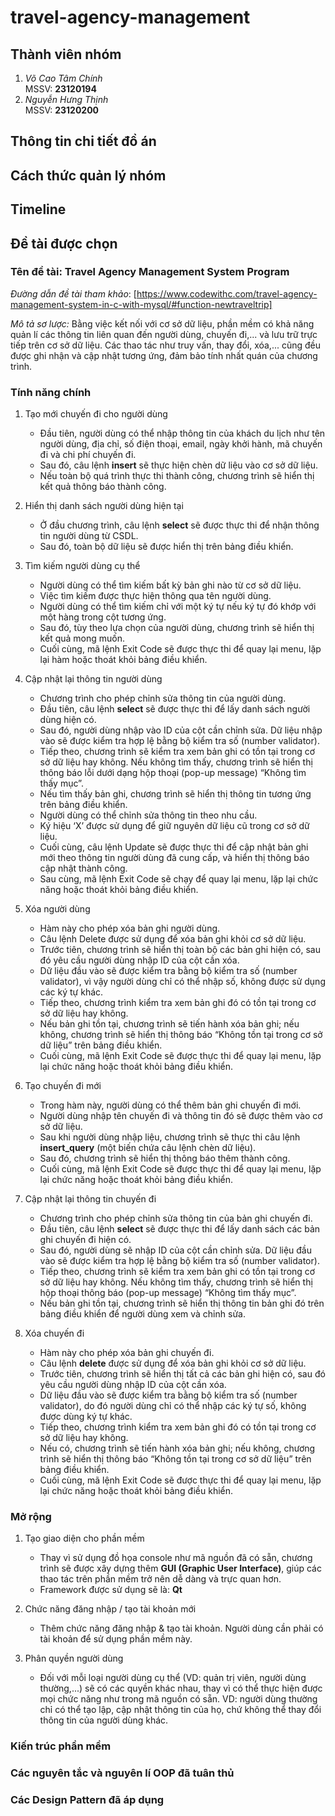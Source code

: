 # travel-agency-management

## Thành viên nhóm

1.  _Võ Cao Tâm Chính_  
    MSSV: **23120194**
2.  _Nguyễn Hưng Thịnh_  
    MSSV: **23120200**

## Thông tin chi tiết đồ án

## Cách thức quản lý nhóm

## Timeline

## Đề tài được chọn

### Tên đề tài: Travel Agency Management System Program

_Đường dẫn đề tài tham khảo_: [https://www.codewithc.com/travel-agency-management-system-in-c-with-mysql/#function-newtraveltrip]

_Mô tả sơ lược:_ Bằng việc kết nối với cơ sở dữ liệu, phần mềm có khả năng quản lí các thông tin liên quan đến người dùng, chuyến đi,... và lưu trữ trực tiếp trên cơ sở dữ liệu. Các thao tác như truy vấn, thay đổi, xóa,... cũng đều được ghi nhận và cập nhật tương ứng, đảm bảo tính nhất quán của chương trình.

### Tính năng chính

1. Tạo mới chuyến đi cho người dùng

   - Đầu tiên, người dùng có thể nhập thông tin của khách du lịch như tên người dùng, địa chỉ, số điện thoại, email, ngày khởi hành, mã chuyến đi và chi phí chuyến đi.
   - Sau đó, câu lệnh **insert** sẽ thực hiện chèn dữ liệu vào cơ sở dữ liệu.
   - Nếu toàn bộ quá trình thực thi thành công, chương trình sẽ hiển thị kết quả thông báo thành công.

2. Hiển thị danh sách người dùng hiện tại

   - Ở đầu chương trình, câu lệnh **select** sẽ được thực thi để nhận thông tin người dùng từ CSDL.
   - Sau đó, toàn bộ dữ liệu sẽ được hiển thị trên bảng điều khiển.

3. Tìm kiếm người dùng cụ thể

   - Người dùng có thể tìm kiếm bất kỳ bản ghi nào từ cơ sở dữ liệu.
   - Việc tìm kiếm được thực hiện thông qua tên người dùng.
   - Người dùng có thể tìm kiếm chỉ với một ký tự nếu ký tự đó khớp với một hàng trong cột tương ứng.
   - Sau đó, tùy theo lựa chọn của người dùng, chương trình sẽ hiển thị kết quả mong muốn.
   - Cuối cùng, mã lệnh Exit Code sẽ được thực thi để quay lại menu, lặp lại hàm hoặc thoát khỏi bảng điều khiển.

4. Cập nhật lại thông tin người dùng

   - Chương trình cho phép chỉnh sửa thông tin của người dùng.
   - Đầu tiên, câu lệnh **select** sẽ được thực thi để lấy danh sách người dùng hiện có.
   - Sau đó, người dùng nhập vào ID của cột cần chỉnh sửa. Dữ liệu nhập vào sẽ được kiểm tra hợp lệ bằng bộ kiểm tra số (number validator).
   - Tiếp theo, chương trình sẽ kiểm tra xem bản ghi có tồn tại trong cơ sở dữ liệu hay không. Nếu không tìm thấy, chương trình sẽ hiển thị thông báo lỗi dưới dạng hộp thoại (pop-up message) “Không tìm thấy mục”.
   - Nếu tìm thấy bản ghi, chương trình sẽ hiển thị thông tin tương ứng trên bảng điều khiển.
   - Người dùng có thể chỉnh sửa thông tin theo nhu cầu.
   - Ký hiệu ‘X’ được sử dụng để giữ nguyên dữ liệu cũ trong cơ sở dữ liệu.
   - Cuối cùng, câu lệnh Update sẽ được thực thi để cập nhật bản ghi mới theo thông tin người dùng đã cung cấp, và hiển thị thông báo cập nhật thành công.
   - Sau cùng, mã lệnh Exit Code sẽ chạy để quay lại menu, lặp lại chức năng hoặc thoát khỏi bảng điều khiển.

5. Xóa người dùng

   - Hàm này cho phép xóa bản ghi người dùng.
   - Câu lệnh Delete được sử dụng để xóa bản ghi khỏi cơ sở dữ liệu.
   - Trước tiên, chương trình sẽ hiển thị toàn bộ các bản ghi hiện có, sau đó yêu cầu người dùng nhập ID của cột cần xóa.
   - Dữ liệu đầu vào sẽ được kiểm tra bằng bộ kiểm tra số (number validator), vì vậy người dùng chỉ có thể nhập số, không được sử dụng các ký tự khác.
   - Tiếp theo, chương trình kiểm tra xem bản ghi đó có tồn tại trong cơ sở dữ liệu hay không.
   - Nếu bản ghi tồn tại, chương trình sẽ tiến hành xóa bản ghi; nếu không, chương trình sẽ hiển thị thông báo “Không tồn tại trong cơ sở dữ liệu” trên bảng điều khiển.
   - Cuối cùng, mã lệnh Exit Code sẽ được thực thi để quay lại menu, lặp lại chức năng hoặc thoát khỏi bảng điều khiển.

6. Tạo chuyến đi mới

   - Trong hàm này, người dùng có thể thêm bản ghi chuyến đi mới.
   - Người dùng nhập tên chuyến đi và thông tin đó sẽ được thêm vào cơ sở dữ liệu.
   - Sau khi người dùng nhập liệu, chương trình sẽ thực thi câu lệnh **insert_query** (một biến chứa câu lệnh chèn dữ liệu).
   - Sau đó, chương trình sẽ hiển thị thông báo thêm thành công.
   - Cuối cùng, mã lệnh Exit Code sẽ được thực thi để quay lại menu, lặp lại chức năng hoặc thoát khỏi bảng điều khiển.

7. Cập nhật lại thông tin chuyến đi

   - Chương trình cho phép chỉnh sửa thông tin của bản ghi chuyến đi.
   - Đầu tiên, câu lệnh **select** sẽ được thực thi để lấy danh sách các bản ghi chuyến đi hiện có.
   - Sau đó, người dùng sẽ nhập ID của cột cần chỉnh sửa. Dữ liệu đầu vào sẽ được kiểm tra hợp lệ bằng bộ kiểm tra số (number validator).
   - Tiếp theo, chương trình sẽ kiểm tra xem bản ghi có tồn tại trong cơ sở dữ liệu hay không. Nếu không tìm thấy, chương trình sẽ hiển thị hộp thoại thông báo (pop-up message) “Không tìm thấy mục”.
   - Nếu bản ghi tồn tại, chương trình sẽ hiển thị thông tin bản ghi đó trên bảng điều khiển để người dùng xem và chỉnh sửa.

8. Xóa chuyến đi

   - Hàm này cho phép xóa bản ghi chuyến đi.
   - Câu lệnh **delete** được sử dụng để xóa bản ghi khỏi cơ sở dữ liệu.
   - Trước tiên, chương trình sẽ hiển thị tất cả các bản ghi hiện có, sau đó yêu cầu người dùng nhập ID của cột cần xóa.
   - Dữ liệu đầu vào sẽ được kiểm tra bằng bộ kiểm tra số (number validator), do đó người dùng chỉ có thể nhập các ký tự số, không được dùng ký tự khác.
   - Tiếp theo, chương trình kiểm tra xem bản ghi đó có tồn tại trong cơ sở dữ liệu hay không.
   - Nếu có, chương trình sẽ tiến hành xóa bản ghi; nếu không, chương trình sẽ hiển thị thông báo “Không tồn tại trong cơ sở dữ liệu” trên bảng điều khiển.
   - Cuối cùng, mã lệnh Exit Code sẽ được thực thi để quay lại menu, lặp lại chức năng hoặc thoát khỏi bảng điều khiển.

### Mở rộng

1. Tạo giao diện cho phần mềm

   - Thay vì sử dụng đồ họa console như mã nguồn đã có sẵn, chương trình sẽ được xây dựng thêm **GUI (Graphic User Interface)**, giúp các thao tác trên phần mềm trở nên dễ dàng và trực quan hơn.
   - Framework được sử dụng sẽ là: **Qt**

2. Chức năng đăng nhập / tạo tài khoản mới

   - Thêm chức năng đăng nhập & tạo tài khoản. Người dùng cần phải có tài khoản để sử dụng phần mềm này.

3. Phân quyền người dùng

   - Đối với mỗi loại người dùng cụ thể (VD: quản trị viên, người dùng thường,...) sẽ có các quyền khác nhau, thay vì có thể thực hiện được mọi chức năng như trong mã nguồn có sẵn. VD: người dùng thường chỉ có thể tạo lập, cập nhật thông tin của họ, chứ không thể thay đổi thông tin của người dùng khác.

### Kiến trúc phần mềm

### Các nguyên tắc và nguyên lí OOP đã tuân thủ

### Các Design Pattern đã áp dụng
